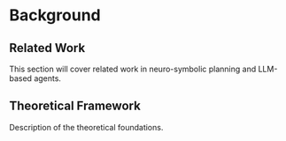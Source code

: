 # Background

## Related Work

This section will cover related work in neuro-symbolic planning and LLM-based agents.

## Theoretical Framework

Description of the theoretical foundations.
